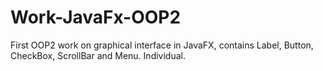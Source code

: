 # Work-JavaFx-OOP2
First OOP2 work on graphical interface in JavaFX, contains Label, Button, CheckBox, ScrollBar and Menu. Individual.
